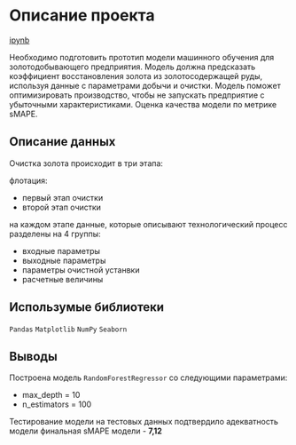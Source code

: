 # Описание проекта

[ipynb](https://github.com/ClubsSuit/data-science-yandex-practicum/blob/main/07/gold-recovery.ipynb)

Необходимо подготовить прототип модели машинного обучения для золотодобывающего предприятия. Модель должна предсказать коэффициент восстановления золота из золотосодержащей руды, используя данные с параметрами добычи и очистки. Модель поможет оптимизировать производство, чтобы не запускать предприятие с убыточными характеристиками. Оценка качества модели по метрике sMAPE.

## Описание данных

Очистка золота происходит в три этапа:

флотация:

* первый этап очистки
* второй этап очистки

на каждом этапе данные, которые описывают технологический процесс разделены на 4 группы:

* входные параметры
* выходные параметры
* параметры очистной устанвки
* расчетные величины

## Использумые библиотеки

```Pandas```  ```Matplotlib```  ```NumPy```  ```Seaborn```

## Выводы

Построена модель ```RandomForestRegressor``` со следующими параметрами: 

* max_depth = 10
* n_estimators = 100

Тестирование модели на тестовых данных подтвердило адекватность модели
финальная sMAPE модели - **7,12**
